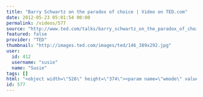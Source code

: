 ```yaml
---
title: "Barry Schwartz on the paradox of choice | Video on TED.com"
date: 2012-05-23 05:01:54 00:00
permalink: /videos/577
source: "http://www.ted.com/talks/barry_schwartz_on_the_paradox_of_choice.html"
featured: false
provider: "TED"
thumbnail: "http://images.ted.com/images/ted/146_389x292.jpg"
user:
  id: 412
  username: "susie"
  name: "Susie"
tags: []
html: "<object width=\"526\" height=\"374\"><param name=\"wmode\" value=\"transparent\"><param name=\"movie\" value=\"http://video.ted.com/assets/player/swf/EmbedPlayer.swf\"><param name=\"allowFullScreen\" value=\"true\"><param name=\"allowScriptAccess\" value=\"always\"><param name=\"wmode\" value=\"transparent\"><param name=\"bgColor\" value=\"#ffffff\"><param name=\"flashvars\" value=\"vh=288&amp;ap=0&amp;vu=http://download.ted.com/talks/BarrySchwartz_2005G-320k.mp4&amp;su=http://images.ted.com/images/ted/tedindex/embed-posters/BarrySchwartz-2005.embed_thumbnail.jpg&amp;vw=512\"><embed src=\"http://video.ted.com/assets/player/swf/EmbedPlayer.swf\" pluginspace=\"http://www.macromedia.com/go/getflashplayer\" type=\"application/x-shockwave-flash\" wmode=\"transparent\" bgcolor=\"#ffffff\" width=\"526\" height=\"374\" allowfullscreen=\"true\" allowscriptaccess=\"always\" flashvars=\"vh=288&amp;ap=0&amp;vu=http://download.ted.com/talks/BarrySchwartz_2005G-320k.mp4&amp;su=http://images.ted.com/images/ted/tedindex/embed-posters/BarrySchwartz-2005.embed_thumbnail.jpg&amp;vw=512\"></embed></object>"
id: 577
---
```


